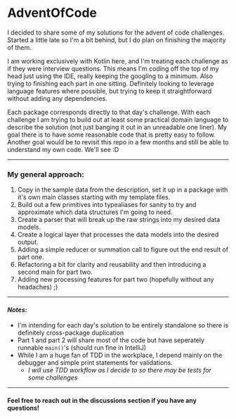 # AdventOfCode
I decided to share some of my solutions for the advent of code challenges. Started a little late so I'm a bit behind, but I do plan on finishing the majority of them.

I am working exclusively with Kotlin here, and I'm treating each challenge as if they were interview questions. This means I'm coding off the top of my head just using the IDE, really keeping the googling to a minimum. Also trying to finishing each part in one sitting. Definitely looking to leverage language features where possible, but trying to keep it straightforward without adding any dependencies.

Each package corresponds directly to that day's challenge. With each challenge I am trying to build out at least some practical domain language to describe the solution (not just banging it out in an unreadable one liner). My goal there is to have some reasonable code that is pretty easy to follow. Another goal would be to revisit this repo in a few months and still be able to understand my own code. We'll see :D

___

### My general approach:

1. Copy in the sample data from the description, set it up in a package with it's own main classes starting with my template files. 
3. Build out a few primitives into typealiases for sanity to try and approximate which data structures I'm going to need.
4. Create a parser that will break up the raw strings into my desired data models.
5. Create a logical layer that processes the data models into the desired output.
6. Adding a simple reducer or summation call to figure out the end result of part one.
7. Refactoring a bit for clarity and reusability and then introducing a second main for part two.
8. Adding new processing features for part two (hopefully without any headaches) ;)

___

#### *Notes:*
  - I'm intending for each day's solution to be entirely standalone so there is definitely cross-package duplication
  - Part 1 and part 2 will share most of the code but have seperately runnable `main()`'s (should run fine in IntelliJ)
  - While I am a huge fan of TDD in the workplace, I depend mainly on the debugger and simple print statements for validations.
    - *I will use TDD workflow as I decide to so there may be tests for some challenges*

___

#### Feel free to reach out in the discussions section if you have any questions! 
 
